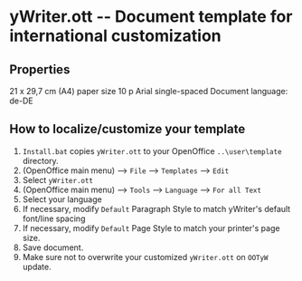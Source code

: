 # yWriter.ott -- Document template for international customization

## Properties

21 x 29,7 cm (A4) paper size
10 p Arial
single-spaced
Document language: de-DE

## How to localize/customize your template

1. `Install.bat` copies `yWriter.ott` to your OpenOffice `..\user\template` directory.
2. (OpenOffice main menu) --> `File` --> `Templates` --> `Edit`
3. Select `yWriter.ott` 
3. (OpenOffice main menu) --> `Tools` --> `Language` --> `For all Text` 
4. Select your language
5. If necessary, modify `Default` Paragraph Style to match yWriter's default font/line spacing
6. If necessary, modify `Default` Page Style to match your printer's page size.
7. Save document.
8. Make sure not to overwrite your customized `yWriter.ott` on `OOTyW` update.
